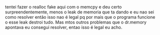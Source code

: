 tentei fazer o realloc fake aqui com o memcpy e deu certo surpreendentemente, menos o leak de memoria que ta dando e eu nao sei como resolver então isso nao é legal pq por mais que o programa funcione o esse leak destroi tudo. Mas mtos outros problemas que o dr.memory apontava eu consegui resolver, entao isso é legal eu acho.